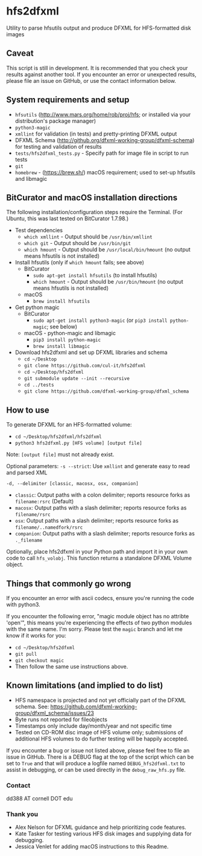 # hfs2dfxml
Utility to parse hfsutils output and produce DFXML for HFS-formatted disk images

## Caveat
This script is still in development. It is recommended that you check your results against another tool. If you encounter an error or unexpected results, please file an issue on GitHub, or use the contact information below.

## System requirements and setup
* `hfsutils` (http://www.mars.org/home/rob/proj/hfs; or installed via your distribution's package manager)
* `python3-magic`
* `xmllint` for validation (in tests) and pretty-printing DFXML output
* DFXML Schema (http://github.org/dfxml-working-group/dfxml-schema) for testing and validation of results
* `tests/hfs2dfxml_tests.py` - Specify path for image file in script to run tests
* `git`
* `homebrew` - (https://brew.sh/) macOS requirement; used to set-up hfsutils and libmagic

## BitCurator and macOS installation directions
The following installation/configuration steps require the Terminal. (For Ubuntu, this was last tested on BitCurator 1.7.98.)

* Test dependencies
  * `which xmllint` - Output should be `/usr/bin/xmllint`
  * `which git` - Output should be `/usr/bin/git`
  * `which hmount` - Output should be `/usr/local/bin/hmount` (no output means hfsutils is not installed)
* Install hfsutils (only if `which hmount` fails; see above)
  * BitCurator 
    * `sudo apt-get install hfsutils` (to install hfsutils)
    * `which hmount` - Output should be `/usr/bin/hmount` (no output means hfsutils is not installed)
  * macOS 
    * `brew install hfsutils` 
* Get python magic
  * BitCurator
    * `sudo apt-get install python3-magic` (or `pip3 install python-magic`; see below)
  * macOS - python-magic and libmagic
    * `pip3 install python-magic`
    * `brew install libmagic`
* Download hfs2dfxml and set up DFXML libraries and schema
  * `cd ~/Desktop`
  * `git clone https://github.com/cul-it/hfs2dfxml`
  * `cd ~/Desktop/hfs2dfxml`
  * `git submodule update --init --recursive`
  * `cd ../tests`
  * `git clone https://github.com/dfxml-working-group/dfxml_schema`

## How to use
To generate DFXML for an HFS-formatted volume:
* `cd ~/Desktop/hfs2dfxml/hfs2dfxml`
* `python3 hfs2dfxml.py [HFS volume] [output file]`

Note: `[output file]` must not already exist.

Optional parameters: 
`-s --strict`: Use `xmllint` and generate easy to read and parsed XML

`-d, --delimiter [classic, macosx, osx, companion]`
* `classic`: Output paths with a colon delimiter; reports resource forks as `filename:rsrc` (Default)
* `macosx`: Output paths with a slash delimiter; reports resource forks as `filename/rsrc`
* `osx`: Output paths with a slash delimiter; reports resource forks as `filename/..namedfork/rsrc`
* `companion`: Output paths with a slash delimiter; reports resource forks as `._filename`

Optionally, place hfs2dfxml in your Python path and import it in your own code to call `hfs_volobj`. This function returns a standalone DFXML Volume object.

## Things that commonly go wrong
If you encounter an error with ascii codecs, ensure you're running the code with python3.

If you encounter the following error, "magic module object has no attribte 'open'", this means you're experiencing the effects of two python modules with the same name. I'm sorry. Please test the `magic` branch and let me know if it works for you:
  * `cd ~/Desktop/hfs2dfxml`
  * `git pull`
  * `git checkout magic`
  * Then follow the same use instructions above.

## Known limitations (and implied to do list)
* HFS namespace is projected and not yet officially part of the DFXML schema. See: https://github.com/dfxml-working-group/dfxml_schema/issues/23
* Byte runs not reported for fileobjects
* Timestamps only include day/month/year and not specific time
* Tested on CD-ROM disc image of HFS volume only; submissions of additional HFS volumes to do further testing will be happily accepted.


If you encounter a bug or issue not listed above, please feel free to file an issue in GitHub. There is a DEBUG flag at the top of the script which can be set to `True` and that will produce a logfile named `DEBUG_hfs2dfxml.txt` to assist in debugging, or can be used directly in the `debug_raw_hfs.py` file.

### Contact
dd388 AT cornell DOT edu

### Thank you
* Alex Nelson for DFXML guidance and help prioritizing code features.
* Kate Tasker for testing various HFS disk images and supplying data for debugging.
* Jessica Venlet for adding macOS instructions to this Readme.
